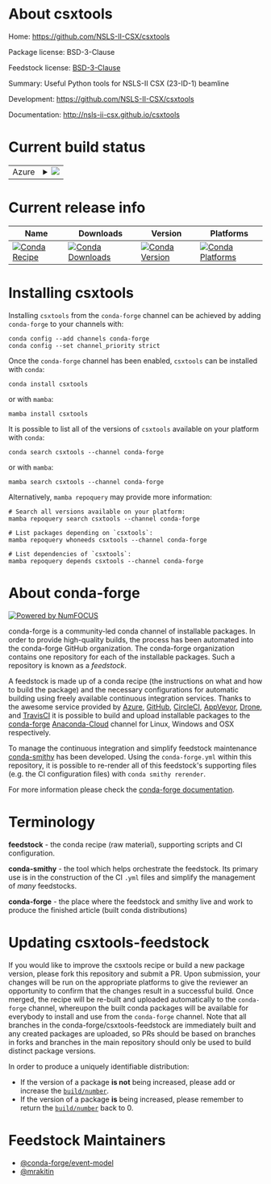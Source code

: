 About csxtools
==============

Home: https://github.com/NSLS-II-CSX/csxtools

Package license: BSD-3-Clause

Feedstock license: [BSD-3-Clause](https://github.com/conda-forge/csxtools-feedstock/blob/main/LICENSE.txt)

Summary: Useful Python tools for NSLS-II CSX (23-ID-1) beamline

Development: https://github.com/NSLS-II-CSX/csxtools

Documentation: http://nsls-ii-csx.github.io/csxtools

Current build status
====================


<table>
    
  <tr>
    <td>Azure</td>
    <td>
      <details>
        <summary>
          <a href="https://dev.azure.com/conda-forge/feedstock-builds/_build/latest?definitionId=13567&branchName=main">
            <img src="https://dev.azure.com/conda-forge/feedstock-builds/_apis/build/status/csxtools-feedstock?branchName=main">
          </a>
        </summary>
        <table>
          <thead><tr><th>Variant</th><th>Status</th></tr></thead>
          <tbody><tr>
              <td>linux_64_numpy1.20python3.8.____cpython</td>
              <td>
                <a href="https://dev.azure.com/conda-forge/feedstock-builds/_build/latest?definitionId=13567&branchName=main">
                  <img src="https://dev.azure.com/conda-forge/feedstock-builds/_apis/build/status/csxtools-feedstock?branchName=main&jobName=linux&configuration=linux%20linux_64_numpy1.20python3.8.____cpython" alt="variant">
                </a>
              </td>
            </tr><tr>
              <td>linux_64_numpy1.20python3.9.____cpython</td>
              <td>
                <a href="https://dev.azure.com/conda-forge/feedstock-builds/_build/latest?definitionId=13567&branchName=main">
                  <img src="https://dev.azure.com/conda-forge/feedstock-builds/_apis/build/status/csxtools-feedstock?branchName=main&jobName=linux&configuration=linux%20linux_64_numpy1.20python3.9.____cpython" alt="variant">
                </a>
              </td>
            </tr><tr>
              <td>linux_64_numpy1.21python3.10.____cpython</td>
              <td>
                <a href="https://dev.azure.com/conda-forge/feedstock-builds/_build/latest?definitionId=13567&branchName=main">
                  <img src="https://dev.azure.com/conda-forge/feedstock-builds/_apis/build/status/csxtools-feedstock?branchName=main&jobName=linux&configuration=linux%20linux_64_numpy1.21python3.10.____cpython" alt="variant">
                </a>
              </td>
            </tr><tr>
              <td>osx_64_numpy1.20python3.8.____cpython</td>
              <td>
                <a href="https://dev.azure.com/conda-forge/feedstock-builds/_build/latest?definitionId=13567&branchName=main">
                  <img src="https://dev.azure.com/conda-forge/feedstock-builds/_apis/build/status/csxtools-feedstock?branchName=main&jobName=osx&configuration=osx%20osx_64_numpy1.20python3.8.____cpython" alt="variant">
                </a>
              </td>
            </tr><tr>
              <td>osx_64_numpy1.20python3.9.____cpython</td>
              <td>
                <a href="https://dev.azure.com/conda-forge/feedstock-builds/_build/latest?definitionId=13567&branchName=main">
                  <img src="https://dev.azure.com/conda-forge/feedstock-builds/_apis/build/status/csxtools-feedstock?branchName=main&jobName=osx&configuration=osx%20osx_64_numpy1.20python3.9.____cpython" alt="variant">
                </a>
              </td>
            </tr><tr>
              <td>osx_64_numpy1.21python3.10.____cpython</td>
              <td>
                <a href="https://dev.azure.com/conda-forge/feedstock-builds/_build/latest?definitionId=13567&branchName=main">
                  <img src="https://dev.azure.com/conda-forge/feedstock-builds/_apis/build/status/csxtools-feedstock?branchName=main&jobName=osx&configuration=osx%20osx_64_numpy1.21python3.10.____cpython" alt="variant">
                </a>
              </td>
            </tr><tr>
              <td>win_64_numpy1.20python3.8.____cpython</td>
              <td>
                <a href="https://dev.azure.com/conda-forge/feedstock-builds/_build/latest?definitionId=13567&branchName=main">
                  <img src="https://dev.azure.com/conda-forge/feedstock-builds/_apis/build/status/csxtools-feedstock?branchName=main&jobName=win&configuration=win%20win_64_numpy1.20python3.8.____cpython" alt="variant">
                </a>
              </td>
            </tr><tr>
              <td>win_64_numpy1.20python3.9.____cpython</td>
              <td>
                <a href="https://dev.azure.com/conda-forge/feedstock-builds/_build/latest?definitionId=13567&branchName=main">
                  <img src="https://dev.azure.com/conda-forge/feedstock-builds/_apis/build/status/csxtools-feedstock?branchName=main&jobName=win&configuration=win%20win_64_numpy1.20python3.9.____cpython" alt="variant">
                </a>
              </td>
            </tr><tr>
              <td>win_64_numpy1.21python3.10.____cpython</td>
              <td>
                <a href="https://dev.azure.com/conda-forge/feedstock-builds/_build/latest?definitionId=13567&branchName=main">
                  <img src="https://dev.azure.com/conda-forge/feedstock-builds/_apis/build/status/csxtools-feedstock?branchName=main&jobName=win&configuration=win%20win_64_numpy1.21python3.10.____cpython" alt="variant">
                </a>
              </td>
            </tr>
          </tbody>
        </table>
      </details>
    </td>
  </tr>
</table>

Current release info
====================

| Name | Downloads | Version | Platforms |
| --- | --- | --- | --- |
| [![Conda Recipe](https://img.shields.io/badge/recipe-csxtools-green.svg)](https://anaconda.org/conda-forge/csxtools) | [![Conda Downloads](https://img.shields.io/conda/dn/conda-forge/csxtools.svg)](https://anaconda.org/conda-forge/csxtools) | [![Conda Version](https://img.shields.io/conda/vn/conda-forge/csxtools.svg)](https://anaconda.org/conda-forge/csxtools) | [![Conda Platforms](https://img.shields.io/conda/pn/conda-forge/csxtools.svg)](https://anaconda.org/conda-forge/csxtools) |

Installing csxtools
===================

Installing `csxtools` from the `conda-forge` channel can be achieved by adding `conda-forge` to your channels with:

```
conda config --add channels conda-forge
conda config --set channel_priority strict
```

Once the `conda-forge` channel has been enabled, `csxtools` can be installed with `conda`:

```
conda install csxtools
```

or with `mamba`:

```
mamba install csxtools
```

It is possible to list all of the versions of `csxtools` available on your platform with `conda`:

```
conda search csxtools --channel conda-forge
```

or with `mamba`:

```
mamba search csxtools --channel conda-forge
```

Alternatively, `mamba repoquery` may provide more information:

```
# Search all versions available on your platform:
mamba repoquery search csxtools --channel conda-forge

# List packages depending on `csxtools`:
mamba repoquery whoneeds csxtools --channel conda-forge

# List dependencies of `csxtools`:
mamba repoquery depends csxtools --channel conda-forge
```


About conda-forge
=================

[![Powered by
NumFOCUS](https://img.shields.io/badge/powered%20by-NumFOCUS-orange.svg?style=flat&colorA=E1523D&colorB=007D8A)](https://numfocus.org)

conda-forge is a community-led conda channel of installable packages.
In order to provide high-quality builds, the process has been automated into the
conda-forge GitHub organization. The conda-forge organization contains one repository
for each of the installable packages. Such a repository is known as a *feedstock*.

A feedstock is made up of a conda recipe (the instructions on what and how to build
the package) and the necessary configurations for automatic building using freely
available continuous integration services. Thanks to the awesome service provided by
[Azure](https://azure.microsoft.com/en-us/services/devops/), [GitHub](https://github.com/),
[CircleCI](https://circleci.com/), [AppVeyor](https://www.appveyor.com/),
[Drone](https://cloud.drone.io/welcome), and [TravisCI](https://travis-ci.com/)
it is possible to build and upload installable packages to the
[conda-forge](https://anaconda.org/conda-forge) [Anaconda-Cloud](https://anaconda.org/)
channel for Linux, Windows and OSX respectively.

To manage the continuous integration and simplify feedstock maintenance
[conda-smithy](https://github.com/conda-forge/conda-smithy) has been developed.
Using the ``conda-forge.yml`` within this repository, it is possible to re-render all of
this feedstock's supporting files (e.g. the CI configuration files) with ``conda smithy rerender``.

For more information please check the [conda-forge documentation](https://conda-forge.org/docs/).

Terminology
===========

**feedstock** - the conda recipe (raw material), supporting scripts and CI configuration.

**conda-smithy** - the tool which helps orchestrate the feedstock.
                   Its primary use is in the construction of the CI ``.yml`` files
                   and simplify the management of *many* feedstocks.

**conda-forge** - the place where the feedstock and smithy live and work to
                  produce the finished article (built conda distributions)


Updating csxtools-feedstock
===========================

If you would like to improve the csxtools recipe or build a new
package version, please fork this repository and submit a PR. Upon submission,
your changes will be run on the appropriate platforms to give the reviewer an
opportunity to confirm that the changes result in a successful build. Once
merged, the recipe will be re-built and uploaded automatically to the
`conda-forge` channel, whereupon the built conda packages will be available for
everybody to install and use from the `conda-forge` channel.
Note that all branches in the conda-forge/csxtools-feedstock are
immediately built and any created packages are uploaded, so PRs should be based
on branches in forks and branches in the main repository should only be used to
build distinct package versions.

In order to produce a uniquely identifiable distribution:
 * If the version of a package **is not** being increased, please add or increase
   the [``build/number``](https://docs.conda.io/projects/conda-build/en/latest/resources/define-metadata.html#build-number-and-string).
 * If the version of a package **is** being increased, please remember to return
   the [``build/number``](https://docs.conda.io/projects/conda-build/en/latest/resources/define-metadata.html#build-number-and-string)
   back to 0.

Feedstock Maintainers
=====================

* [@conda-forge/event-model](https://github.com/conda-forge/event-model/)
* [@mrakitin](https://github.com/mrakitin/)

